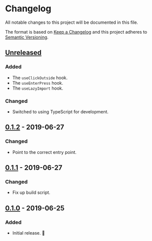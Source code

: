# Changelog

All notable changes to this project will be documented in this file.

The format is based on [Keep a Changelog](http://keepachangelog.com/en/1.0.0/) and this project adheres to [Semantic Versioning](http://semver.org/spec/v2.0.0.html).

## [Unreleased]

### Added

- The `useClickOutside` hook.
- The `useEnterPress` hook.
- The `useLazyImport` hook.

### Changed

- Switched to using TypeScript for development.

## [0.1.2] - 2019-06-27

### Changed

- Point to the correct entry point.

## [0.1.1] - 2019-06-27

### Changed

- Fix up build script.

## [0.1.0] - 2019-06-25

### Added

- Initial release. 🎉

[unreleased]: https://github.com/CultureHQ/hooks/compare/v0.1.2...HEAD
[0.1.2]: https://github.com/CultureHQ/hooks/compare/v0.1.1...v0.1.2
[0.1.1]: https://github.com/CultureHQ/hooks/compare/v0.1.0...v0.1.1
[0.1.0]: https://github.com/CultureHQ/hooks/compare/fd80f4...v0.1.0
